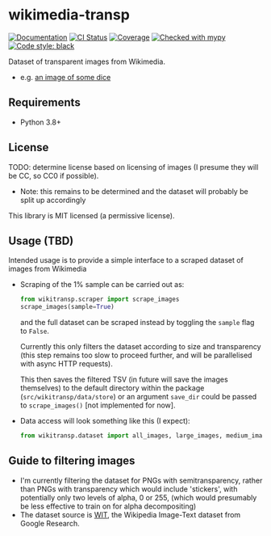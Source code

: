 # wikimedia-transp

[![Documentation](https://readthedocs.org/projects/wikitransp/badge/?version=latest)](https://wikitransp.readthedocs.io/en/latest/)
[![CI Status](https://github.com/lmmx/wikitransp/actions/workflows/master.yml/badge.svg)](https://github.com/lmmx/wikitransp/actions/workflows/master.yml)
[![Coverage](https://codecov.io/gh/lmmx/wikitransp/branch/master/graph/badge.svg)](https://codecov.io/github/lmmx/wikitransp)
[![Checked with mypy](http://www.mypy-lang.org/static/mypy_badge.svg)](http://mypy-lang.org)
[![Code style: black](https://img.shields.io/badge/code%20style-black-000000.svg)](https://github.com/psf/black)


Dataset of transparent images from Wikimedia.

- e.g. [an image of some dice](https://www.wikidata.org/wiki/Q178051#/media/File:PNG_transparency_demonstration_1.png)

## Requirements

- Python 3.8+

## License

TODO: determine license based on licensing of images (I presume they will be CC, so CC0 if
possible).

- Note: this remains to be determined and the dataset will probably be split up accordingly

This library is MIT licensed (a permissive license).

## Usage (TBD)

Intended usage is to provide a simple interface to a scraped dataset of images from Wikimedia

- Scraping of the 1% sample can be carried out as:

  ```py
  from wikitransp.scraper import scrape_images
  scrape_images(sample=True)
  ```

  and the full dataset can be scraped instead by toggling the `sample` flag to `False`.

  Currently this only filters the dataset according to size and transparency (this step remains
  too slow to proceed further, and will be parallelised with async HTTP requests).

  This then saves the filtered TSV (in future will save the images themselves) to the default
  directory within the package (`src/wikitransp/data/store`) or an argument `save_dir` could
  be passed to `scrape_images()` [not implemented for now].

- Data access will look something like this (I expect):

  ```py
  from wikitransp.dataset import all_images, large_images, medium_images, small_images
  ```

## Guide to filtering images

- I'm currently filtering the dataset for PNGs with semitransparency, rather than PNGs with transparency
  which would include 'stickers', with potentially only two levels of alpha, 0 or 255,
  (which would presumably be less effective to train on for alpha decompositing)
- The dataset source is [WIT](https://github.com/google-research-datasets/wit/), the Wikipedia
  Image-Text dataset from Google Research.
